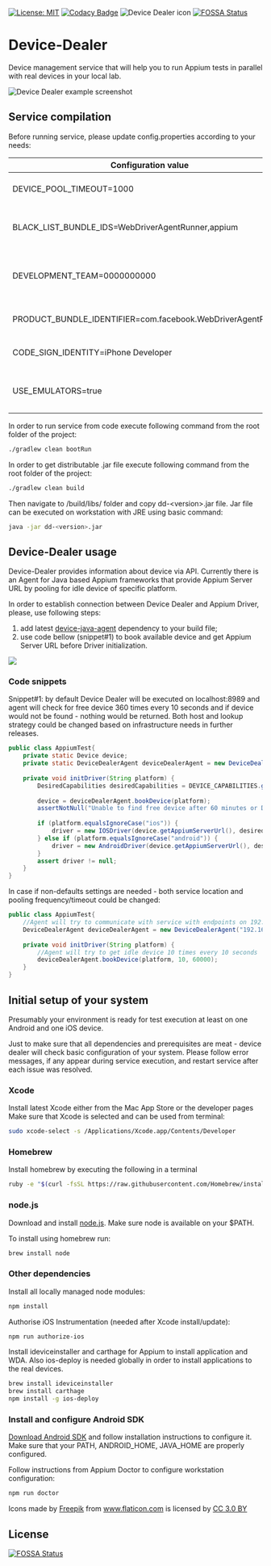 [![License: MIT](https://img.shields.io/badge/License-MIT-yellow.svg)](https://opensource.org/licenses/MIT) [![Codacy Badge](https://api.codacy.com/project/badge/Grade/1da616b4ab1e4bce8e661925c19fd6cb)](https://www.codacy.com/app/chubej/Device-Dealer?utm_source=github.com&amp;utm_medium=referral&amp;utm_content=ochubey/Device-Dealer&amp;utm_campaign=Badge_Grade)
![Device Dealer icon](https://raw.githubusercontent.com/ochubey/Device-Dealer/master/src/main/resources/device_dealer.png)
[![FOSSA Status](https://app.fossa.io/api/projects/git%2Bgithub.com%2Fochubey%2FDevice-Dealer.svg?type=shield)](https://app.fossa.io/projects/git%2Bgithub.com%2Fochubey%2FDevice-Dealer?ref=badge_shield)
# Device-Dealer
Device management service that will help you to run Appium tests in parallel with real devices in your local lab.

![Device Dealer example screenshot](https://raw.githubusercontent.com/ochubey/Device-Dealer/master/src/main/resources/dd_example_screen.png)

## Service compilation
Before running service, please update config.properties according to your needs:

| Configuration value | Purpose |
| --- | --- |
|DEVICE_POOL_TIMEOUT=1000 | Time in milliseconds to check if device execution state has been changed |
|BLACK_LIST_BUNDLE_IDS=WebDriverAgentRunner,appium| List of comma separated bundle ids of application that need to be removed from the device after it was connected to service |
|DEVELOPMENT_TEAM=0000000000| Unique id of your team that could be found on https://developer.apple.com/account and needed for execution of Appium tests on real iOS devices. [read more].|
|PRODUCT_BUNDLE_IDENTIFIER=com.facebook.WebDriverAgentRunner| Default value of WDA bundle. In some cases need to be updated. [read more].|
|CODE_SIGN_IDENTITY=iPhone Developer| Another option that needed for WebDriverAgentRunner to be installed on iOS devices. [read more].|
|USE_EMULATORS=true | Flag will tell service if Android Emulators should be ignored during Android devices search in your system.|

In order to run service from code execute following command from the root folder of the project:
```sh 
./gradlew clean bootRun
``` 

In order to get distributable .jar file execute following command from the root folder of the project:
```sh
./gradlew clean build
```
Then navigate to /build/libs/ folder and copy dd-\<version>.jar file. Jar file can be executed on workstation with JRE using basic command:
```bash
java -jar dd-<version>.jar
```
## Device-Dealer usage
Device-Dealer provides information about device via API. Currently there is an Agent for Java based Appium frameworks that provide Appium Server URL by pooling for idle device of specific platform.

In order to establish connection between Device Dealer and Appium Driver, please, use following steps:
1. add latest [device-java-agent] dependency to your build file;
2. use code bellow (snippet#1) to book available device and get Appium Server URL before Driver initialization.

 [![](https://jitpack.io/v/org.bitbucket.ochubey/device-java-agent.svg)](https://jitpack.io/#org.bitbucket.ochubey/device-java-agent)

### Code snippets
Snippet#1: by default Device Dealer will be executed on localhost:8989 and agent will check for free device 360 times every 10 seconds and if device would not be found - nothing would be returned.
Both host and lookup strategy could be changed based on infrastructure needs in further releases.

```java
public class AppiumTest{
    private static Device device;
    private static DeviceDealerAgent deviceDealerAgent = new DeviceDealerAgent();
    
    private void initDriver(String platform) {
        DesiredCapabilities desiredCapabilities = DEVICE_CAPABILITIES.getDesiredCapabilities();
        
        device = deviceDealerAgent.bookDevice(platform);
        assertNotNull("Unable to find free device after 60 minutes or Device Dealer is unreachable", device);
    
        if (platform.equalsIgnoreCase("ios")) {
            driver = new IOSDriver(device.getAppiumServerUrl(), desiredCapabilities) {};
        } else if (platform.equalsIgnoreCase("android")) {
            driver = new AndroidDriver(device.getAppiumServerUrl(), desiredCapabilities) {};
        }
        assert driver != null;
    }
}
```

In case if non-defaults settings are needed - both service location and pooling frequency/timeout could be changed:
```java
public class AppiumTest{
    //Agent will try to communicate with service with endpoints on 192.168.1.1:9999
    DeviceDealerAgent deviceDealerAgent = new DeviceDealerAgent("192.168.1.1", 9999);
    
    private void initDriver(String platform) {
        //Agent will try to get idle device 10 times every 10 seconds
        deviceDealerAgent.bookDevice(platform, 10, 60000);
    }
}
``` 

## Initial setup of your system
Presumably your environment is ready for test execution at least on one Android and one iOS device.

Just to make sure that all dependencies and prerequisites are meat - device dealer will check basic configuration of your system. Please follow error messages, if any appear during service execution, and restart service after each issue was resolved.  

### Xcode
Install latest Xcode either from the Mac App Store or the developer pages
Make sure that Xcode is selected and can be used from terminal:
```sh
sudo xcode-select -s /Applications/Xcode.app/Contents/Developer
```
### Homebrew
Install homebrew by executing the following in a terminal
```sh
ruby -e "$(curl -fsSL https://raw.githubusercontent.com/Homebrew/install/master/install)"
```
### node.js
Download and install [node.js]. Make sure node is available on your $PATH.

To install using homebrew run:
```sh
brew install node
```
### Other dependencies
Install all locally managed node modules:
```sh
npm install
```
Authorise iOS Instrumentation (needed after Xcode install/update):
```sh
npm run authorize-ios
```
Install ideviceinstaller and carthage for Appium to install application and WDA. Also ios-deploy is needed globally in order to install applications to the real devices.
```sh
brew install ideviceinstaller
brew install carthage
npm install -g ios-deploy
```
### Install and configure Android SDK
[Download Android SDK] and follow installation instructions to configure it.
Make sure that your PATH, ANDROID_HOME, JAVA_HOME are properly configured.

Follow instructions from Appium Doctor to configure workstation configuration:
```sh
npm run doctor
```

<div>Icons made by <a href="http://www.freepik.com" title="Freepik">Freepik</a> from <a href="https://www.flaticon.com/" title="Flaticon">www.flaticon.com</a> is licensed by <a href="http://creativecommons.org/licenses/by/3.0/" title="Creative Commons BY 3.0" target="_blank">CC 3.0 BY</a></div>

[node.js]:http://nodejs.org/download/
[Download Android SDK]:http://developer.android.com/sdk/installing/index.html
[device-java-agent]:https://jitpack.io/#org.bitbucket.ochubey/device-java-agent
[read more]:http://appium.io/docs/en/drivers/ios-xcuitest-real-devices/


## License
[![FOSSA Status](https://app.fossa.io/api/projects/git%2Bgithub.com%2Fochubey%2FDevice-Dealer.svg?type=large)](https://app.fossa.io/projects/git%2Bgithub.com%2Fochubey%2FDevice-Dealer?ref=badge_large)
